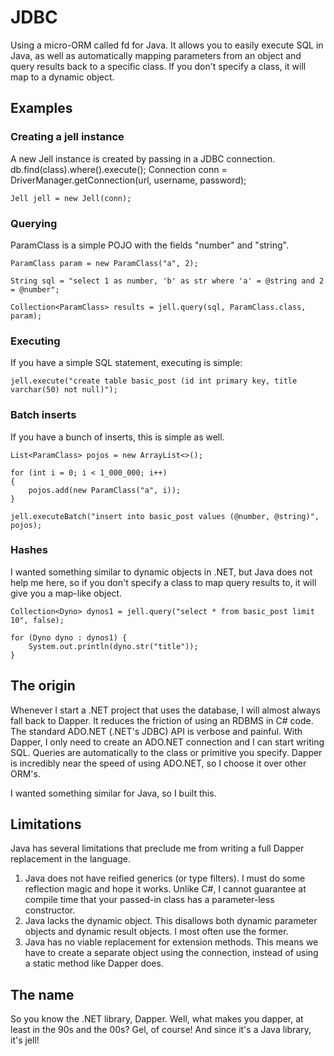 # JDBC

Using a micro-ORM called fd for Java. It allows you to easily execute SQL in Java, as well as automatically mapping parameters from an object and query results back to a specific class. If you don't specify a class, it will map to a dynamic object.

## Examples

### Creating a jell instance

A new Jell instance is created by passing in a JDBC connection.
db.find(class).where().execute();
    Connection conn = DriverManager.getConnection(url, username, password);

    Jell jell = new Jell(conn);

### Querying

ParamClass is a simple POJO with the fields "number" and "string".

	ParamClass param = new ParamClass("a", 2);
	
	String sql = "select 1 as number, 'b' as str where 'a' = @string and 2 = @number";
	
	Collection<ParamClass> results = jell.query(sql, ParamClass.class, param);

### Executing

If you have a simple SQL statement, executing is simple:

    jell.execute("create table basic_post (id int primary key, title varchar(50) not null)");

### Batch inserts

If you have a bunch of inserts, this is simple as well.

    List<ParamClass> pojos = new ArrayList<>();
    
    for (int i = 0; i < 1_000_000; i++)
    {
        pojos.add(new ParamClass("a", i));
    }
    
    jell.executeBatch("insert into basic_post values (@number, @string)", pojos);

### Hashes

I wanted something similar to dynamic objects in .NET, but Java does not help me here, so if you don't specify a class to map query results to, it will give you a map-like object.

    Collection<Dyno> dynos1 = jell.query("select * from basic_post limit 10", false);
    
    for (Dyno dyno : dynos1) {
        System.out.println(dyno.str("title"));
    }

## The origin

Whenever I start a .NET project that uses the database, I will almost always fall back to Dapper. It reduces the friction of using an RDBMS in C# code. The standard ADO.NET (.NET's JDBC) API is verbose and painful. With Dapper, I only need to create an ADO.NET connection and I can start writing SQL. Queries are automatically to the class or primitive you specify. Dapper is incredibly near the speed of using ADO.NET, so I choose it over other ORM's.

I wanted something similar for Java, so I built this.

## Limitations

Java has several limitations that preclude me from writing a full Dapper replacement in the language.

1. Java does not have reified generics (or type filters). I must do some reflection magic and hope it works. Unlike C#, I cannot guarantee at compile time that your passed-in class has a parameter-less constructor.
1. Java lacks the dynamic object. This disallows both dynamic parameter objects and dynamic result objects. I most often use the former.
1. Java has no viable replacement for extension methods. This means we have to create a separate object using the connection, instead of using a static method like Dapper does.

## The name

So you know the .NET library, Dapper. Well, what makes you dapper, at least in the 90s and the 00s? Gel, of course! And since it's a Java library, it's jell!
